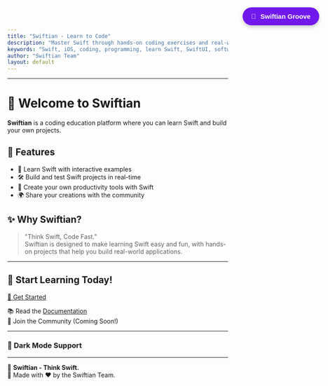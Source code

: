 ```yaml
---
title: "Swiftian - Learn to Code"
description: "Master Swift through hands-on coding exercises and real-world projects."
keywords: "Swift, iOS, coding, programming, learn Swift, SwiftUI, software development"
author: "Swiftian Team"
layout: default
---
```


<!-- Favicon -->
<link rel="icon" type="image/png" href="/favicon.png" sizes="32x32">

<!-- Persistent Music Player -->
<iframe src="./player.html" id="music-iframe" style="display: none;"></iframe>

<style>
/* Floating Music Button */
#music-button {
    position: fixed;
    top: 20px;
    right: 20px;
    background: rgba(98, 0, 234, 0.9);
    color: white;
    border: none;
    padding: 12px 20px;
    font-size: 15px;
    font-weight: bold;
    cursor: pointer;
    border-radius: 25px;
    display: flex;
    align-items: center;
    gap: 10px;
    box-shadow: 0px 4px 8px rgba(0, 0, 0, 0.2);
    transition: all 0.3s ease;
    z-index: 1000;
}
#music-button:hover {
    background: rgba(55, 0, 179, 0.9);
    transform: scale(1.05);
}
</style>

<!-- Floating Music Button -->
<button id="music-button">
    <span id="music-icon">🎵</span> <span id="music-label">Swiftian Groove</span>
</button>

<script>
document.addEventListener("DOMContentLoaded", function() {
    const musicButton = document.getElementById("music-button");
    const musicFrame = document.getElementById("music-iframe").contentWindow;
    
    let isPlaying = false;

    // Play/Pause Toggle
    musicButton.addEventListener("click", function() {
        if (isPlaying) {
            musicFrame.postMessage("pause", "*");
            musicButton.innerHTML = "🎵 Swiftian Groove";
        } else {
            musicFrame.postMessage("play", "*");
            musicButton.innerHTML = "⏸ Swiftian Groove";
        }
        isPlaying = !isPlaying;
    });

    // Ensure iframe music remains persistent
    window.addEventListener("message", function(event) {
        if (event.data === "playing") isPlaying = true;
        if (event.data === "paused") isPlaying = false;
    });
});
</script>
---

# 🚀 Welcome to Swiftian

**Swiftian** is a coding education platform where you can learn Swift and build your own projects.

## 🌟 Features
- 📖 Learn Swift with interactive examples
- 🛠️ Build and test Swift projects in real-time
- 🎨 Create your own productivity tools with Swift
- 🌍 Share your creations with the community

## ✨ Why Swiftian?
> "Think Swift, Code Fast."  
Swiftian is designed to make learning Swift easy and fun, with hands-on projects that help you build real-world applications.

---

## 📌 Start Learning Today!
[🚀 Get Started](https://swiftian.com/get-started)

📚 Read the [Documentation](https://swiftian.com/docs)  
💬 Join the Community (Coming Soon!)  

---

### 🎨 **Dark Mode Support**
<style>
@media (prefers-color-scheme: dark) {
  body {
    background-color: #121212;
    color: #ffffff;
  }
  a {
    color: #bb86fc;
  }
}
</style>

---

🔹 **Swiftian - Think Swift.**  
📌 Made with ❤️ by the Swiftian Team.
